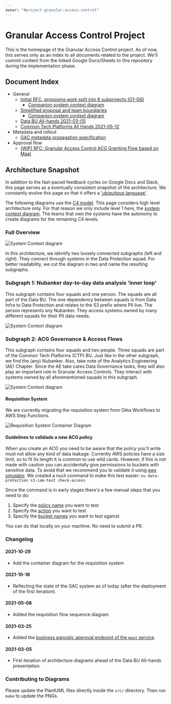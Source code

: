 ```yaml
---
owner: "#project-granular-access-control"
---
```


# Granular Access Control Project

This is the homepage of the Granular Access Control project.
As of now, this serves only as an index to all documents related to the project.
We'll commit content from the linked Google Docs/Sheets to this repository during the implementation phase.

## Document Index

- General
  - [Initial RFC, proposing work split into 6 subprojects (G1-G6)](https://docs.google.com/document/d/1jJimtAZrYilA8moeK9tfKulfKHIUBGpf0JxXx5w4VB0/edit)
    - [Companion system context diagram](https://miro.com/app/board/o9J_lVJNWbI=)
  - [Simplified proposal and team boundaries](https://docs.google.com/document/d/1qxG90DgmHQlEuA6IO8eiv6-jgJBP_OxcD2JjbPfvuq0/edit)
    - [Companion system context diagram](https://miro.com/app/board/o9J_lUxZkV4=/)
  - [Data BU All-hands 2021-03-05](https://docs.google.com/presentation/d/12n7-VGYP6FjfpEA-PYHrS5fCr5SANty1s0nxKVQ3ZSE/edit#slide=id.g98f941548a_0_2)
  - [Common Tech Platforms All Hands 2021-05-12](https://honey.is//home/#post/888944)
- Metadata and rollout
  - [GAC metadata propagation specification](https://docs.google.com/document/d/1wtsdZM557suAt2kZouXTPOeq30h8nhnCpm5smA6fE1A/edit)
- Approval flow
  - [(WIP) RFC: Granular Access Control ACG Granting Flow based on Maat](https://docs.google.com/document/d/1NBvmGvVliB6YGfIkdVTb0Qc7nqv31rDtTGo0AmX2mlg/edit)

## Architecture Snapshot

In addition to the fast-paced feedback cycles on Google Docs and Slack, this page serves as a eventually consistent snapshot of the architecture.
We constantly evolve this page so that it offers a ['ubiquitous language'](https://martinfowler.com/bliki/UbiquitousLanguage.html).

The following diagrams use the [C4 model](https://c4model.com/).
This page considers high level architecture only.
For that reason we only include level 1 here, the [system context diagram](https://c4model.com/#SystemContextDiagram).
The teams that own the systems have the autonomy to create diagrams for the remaining C4 levels.

### Full Overview

![System Context diagram](architecture/granular_access_project.png)

In this architecture, we identify two loosely connected subgraphs (left and right).
They connect through systems in the Data Protection squad.
For better readability, we cut the diagram in two and name the resulting subgraphs.

### Subgraph 1: Nubanker day-to-day data analysis 'inner loop'

This subgraph contains four squads and one person.
The squads are all part of the Data BU.
The one dependency between squads is from Data Infra to Data Protection and relates to the S3 prefix where PII live.
The person represents any Nubanker.
They access systems owned by many different squads for their PII data needs.

![System Context diagram](architecture/granular_access_project_sub1.png)

### Subgraph 2: ACG Governance & Access Flows

This subgraph contains four squads and two people.
Three squads are part of the Common Tech Platforms (CTP) BU.
Just like in the other subgraph, we find the (any) Nubanker.
Also, take note of the Analytics Engineering (AE) Chapter.
Since the AE take cares Data Governance tasks, they will also play an important role in Granular Access Controls.
They interact with systems owned by all aforementioned squads in this subgraph.

![System Context diagram](architecture/granular_access_project_sub2.png)

#### Requisition System

We are currently migrating the requisition system from Okta Workflows to AWS Step Functions.

![Requisition System Container Diagram](architecture/requisition_system.png)

#### Guidelines to validade a new ACG policy

When you create an ACG you need to be aware that the policy you'll write must not allow any kind of data leakage. Currently AWS policies have a size limit, so to fit its length it is common to use wild cards. However, if this is not made with caution you can accidentally give permissions to buckets with sensitive data.
To avoid that we recommend you to validate it using [aws simulator](https://docs.aws.amazon.com/IAM/latest/UserGuide/access_policies_testing-policies.html). We created a nucli command to make this test easier: `nu data-protection s3-iam-test check-access`

Since the command is in early stages there's a few manual steps that you need to do:

1) Specify the [policy name](https://github.com/nubank/nucli/blob/f4f48ba/nucli.d/data-protection.d/s3-iam-test.d/impl/src/s3_policy_test/core.clj#L42) you want to test
2) Specify the [action](https://github.com/nubank/nucli/blob/f4f48ba/nucli.d/data-protection.d/s3-iam-test.d/impl/src/s3_policy_test/core.clj#L43) you want to test
3) Specify the [bucket names](https://github.com/nubank/nucli/blob/f4f48ba/nucli.d/data-protection.d/s3-iam-test.d/impl/src/s3_policy_test/core.clj#L13) you want to test against

You can do that locally on your machine. No need to submit a PR.

### Changelog

#### 2021-10-29

- Add the container diagram for the requisition system

#### 2021-10-18

- Reflecting the state of the GAC system as of today (after the deployment of the first iteration).

#### 2021-05-06

- Added the requisition flow sequence diagram

#### 2021-03-25

- Added the
  [business agnostic approval endpoint of the `maat` service](https://docs.google.com/document/d/1Ouwf9mjdqG2U4DTWsfrZ78TS11igwiotIrW0XDfjKCQ/edit).

#### 2021-03-05

- First iteration of architecture diagrams ahead of the Data BU All-hands presentation.

### Contributing to Diagrams

Please update the PlantUML files directly inside the `src/` directory.
Then run `make` to update the PNGs.
